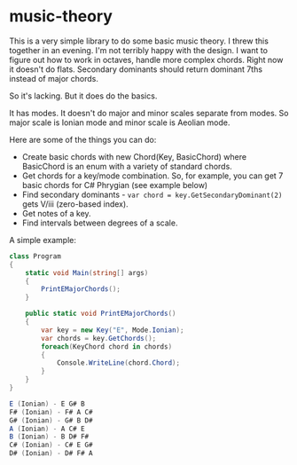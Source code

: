 # music-theory

This is a very simple library to do some basic music theory. I threw this together in an evening. I'm not terribly happy with the design. I want to figure out how to work in octaves, handle more complex chords. Right now it doesn't do flats.  Secondary dominants should return dominant 7ths instead of major chords.

So it's lacking. But it does do the basics.

It has modes. It doesn't do major and minor scales separate from modes. So major scale is Ionian mode and minor scale is Aeolian mode.

Here are some of the things you can do:

- Create basic chords with new Chord(Key, BasicChord) where BasicChord is an enum with a variety of standard chords. 
- Get chords for a key/mode combination. So, for example, you can get 7 basic chords for C# Phrygian (see example below)
- Find secondary dominants - `var chord = key.GetSecondaryDominant(2)` gets V/iii (zero-based index).
- Get notes of a key. 
- Find intervals between degrees of a scale.



A simple example:

```c#
class Program
{
    static void Main(string[] args)
    {
        PrintEMajorChords();
    }

    public static void PrintEMajorChords()
    {
        var key = new Key("E", Mode.Ionian);
        var chords = key.GetChords();
        foreach(KeyChord chord in chords)
        {
            Console.WriteLine(chord.Chord);
        }
    }        
}

E (Ionian) - E G# B 
F# (Ionian) - F# A C# 
G# (Ionian) - G# B D#
A (Ionian) - A C# E
B (Ionian) - B D# F#
C# (Ionian) - C# E G#
D# (Ionian) - D# F# A
```